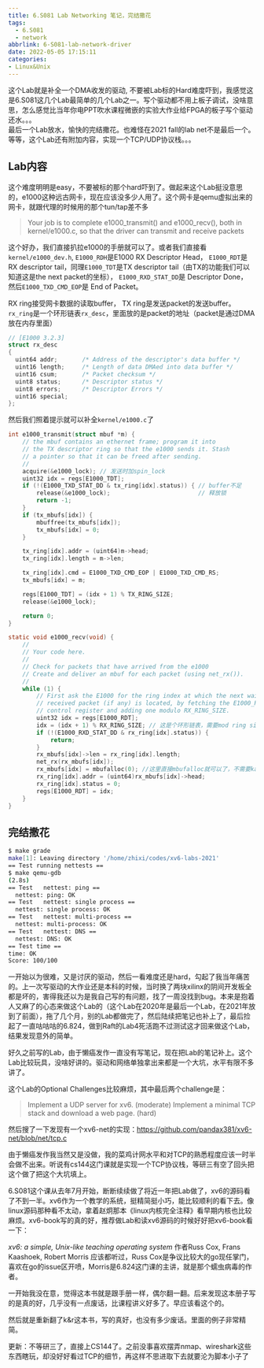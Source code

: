```yaml
---
title: 6.S081 Lab Networking 笔记，完结撒花
tags:
  - 6.S081
  - network
abbrlink: 6-S081-lab-network-driver
date: 2022-05-05 17:15:11
categories:
- Linux&Unix
---
```


这个Lab就是补全一个DMA收发的驱动, 不要被Lab标的Hard难度吓到，我感觉这是6.S081这几个Lab最简单的几个Lab之一。写个驱动都不用上板子调试，没啥意思，怎么感觉比当年你电PPT吹水课程微嵌的实验大作业给FPGA的板子写个驱动还水。。。  
最后一个Lab放水，愉快的完结撒花。也难怪在2021 fall的lab net不是最后一个。等等，这个Lab还有附加内容，实现一个TCP/UDP协议栈。。。
<!-- more -->

## Lab内容

这个难度明明是easy，不要被标的那个hard吓到了。做起来这个Lab挺没意思的，e1000这种远古网卡，现在应该没多少人用了。这个网卡是qemu虚拟出来的网卡，就跟代理的时候用的那个tun/tap差不多

>Your job is to complete e1000_transmit() and e1000_recv(), both in kernel/e1000.c, so that the driver can transmit and receive packets

这个好办，我们直接扒拉e1000的手册就可以了。或者我们直接看`kernel/e1000_dev.h`, `E1000_RDH`是E1000 RX Descriptor Head， `E1000_RDT`是RX descriptor tail，同理`E1000_TDT`是TX descriptor tail（由TX的功能我们可以知道这是the next packet的坐标）， `E1000_RXD_STAT_DD`是 Descriptor Done， 然后`E1000_TXD_CMD_EOP`是 End of Packet。

RX ring接受网卡数据的读取buffer， TX ring是发送packet的发送buffer。`rx_ring`是一个环形链表`rx_desc`，里面放的是packet的地址（packet是通过DMA放在内存里面）

```c
// [E1000 3.2.3]
struct rx_desc
{
  uint64 addr;       /* Address of the descriptor's data buffer */
  uint16 length;     /* Length of data DMAed into data buffer */
  uint16 csum;       /* Packet checksum */
  uint8 status;      /* Descriptor status */
  uint8 errors;      /* Descriptor Errors */
  uint16 special;
};
```

然后我们照着提示就可以补全`kernel/e1000.c`了

```c
int e1000_transmit(struct mbuf *m) {
    // the mbuf contains an ethernet frame; program it into
    // the TX descriptor ring so that the e1000 sends it. Stash
    // a pointer so that it can be freed after sending.
    //
    acquire(&e1000_lock); // 发送时加spin_lock
    uint32 idx = regs[E1000_TDT];
    if (!(E1000_TXD_STAT_DD & tx_ring[idx].status)) { // buffer不足
        release(&e1000_lock);                         // 释放锁
        return -1;
    }
    if (tx_mbufs[idx]) {
        mbuffree(tx_mbufs[idx]);
        tx_mbufs[idx] = 0;
    }

    tx_ring[idx].addr = (uint64)m->head;
    tx_ring[idx].length = m->len;

    tx_ring[idx].cmd = E1000_TXD_CMD_EOP | E1000_TXD_CMD_RS;
    tx_mbufs[idx] = m;

    regs[E1000_TDT] = (idx + 1) % TX_RING_SIZE;
    release(&e1000_lock);

    return 0;
}

static void e1000_recv(void) {
    //
    // Your code here.
    //
    // Check for packets that have arrived from the e1000
    // Create and deliver an mbuf for each packet (using net_rx()).
    //
    while (1) {
        // First ask the E1000 for the ring index at which the next waiting
        // received packet (if any) is located, by fetching the E1000_RDT
        // control register and adding one modulo RX_RING_SIZE.
        uint32 idx = regs[E1000_RDT];
        idx = (idx + 1) % RX_RING_SIZE; // 这是个环形链表，需要mod ring size
        if (!(E1000_RXD_STAT_DD & rx_ring[idx].status)) {
            return;
        }
        rx_mbufs[idx]->len = rx_ring[idx].length;
        net_rx(rx_mbufs[idx]);
        rx_mbufs[idx] = mbufalloc(0); //这里直接mbufalloc就可以了，不需要kalloc
        rx_ring[idx].addr = (uint64)rx_mbufs[idx]->head;
        rx_ring[idx].status = 0;
        regs[E1000_RDT] = idx;
    }
}
```

## 完结撒花

```bash
$ make grade
make[1]: Leaving directory '/home/zhixi/codes/xv6-labs-2021'
== Test running nettests == 
$ make qemu-gdb
(2.8s) 
== Test   nettest: ping == 
  nettest: ping: OK 
== Test   nettest: single process == 
  nettest: single process: OK 
== Test   nettest: multi-process == 
  nettest: multi-process: OK 
== Test   nettest: DNS == 
  nettest: DNS: OK 
== Test time == 
time: OK 
Score: 100/100
```

一开始以为很难，又是讨厌的驱动，然后一看难度还是hard，勾起了我当年痛苦的。上一次写驱动的大作业还是本科的时候，当时换了两块xilinx的阴间开发板全都是坏的，害得我还以为是我自己写的有问题，找了一周没找到bug。本来是抱着人又麻了的心态来做这个Lab的（这个Lab在2020年是最后一个Lab，在2021年放到了前面），拖了几个月，别的Lab都做完了，然后陆续把笔记也补上了，最后捡起了一直咕咕咕的6.824，做到Raft的Lab4死活跑不过测试这才回来做这个Lab，结果发现意外的简单。

好久之前写的Lab，由于懒癌发作一直没有写笔记，现在把Lab的笔记补上。这个Lab比较玩具，没啥好讲的。驱动和网络单独拿出来都是一个大坑，水平有限不多讲了。

这个Lab的Optional Challenges比较麻烦，其中最后两个challenge是：

>Implement a UDP server for xv6. (moderate)
>Implement a minimal TCP stack and download a web page. (hard)

然后搜了一下发现有一个xv6-net的实现：<https://github.com/pandax381/xv6-net/blob/net/tcp.c>

由于懒癌发作我当然又是没做，我的菜鸡计网水平和对TCP的熟悉程度应该一时半会做不出来。听说有cs144这门课就是实现一个TCP协议栈，等研三有空了回头把这个做了把这个大坑填上。

6.S081这个课从去年7月开始，断断续续做了将近一年把Lab做了，xv6的源码看了不到一半。xv6作为一个教学的系统，挺精简挺小巧，能比较顺利的看下去。像linux源码那种看不太动，拿着赵炯那本《linux内核完全注释》看早期内核也比较麻烦。xv6-book写的真的好，推荐做Lab和读xv6源码的时候好好把xv6-book看一下：

*xv6: a simple, Unix-like teaching operating system*
作者Russ Cox, Frans Kaashoek, Robert Morris 应该都听过，Russ Cox是争议比较大的go现任掌门，喜欢在go的issue区开喷，Morris是6.824这门课的主讲，就是那个蠕虫病毒的作者。

一开始我没在意，觉得这本书就是跟手册一样，偶尔翻一翻。后来发现这本册子写的是真的好，几乎没有一点废话，比课程讲义好多了。早应该看这个的。

然后就是重新翻了k&r这本书，写的真好，也没有多少废话。里面的例子非常精简。

更新：不等研三了，直接上CS144了。之前没事喜欢摆弄nmap、wireshark这些东西瞎玩，却没好好看过TCP的细节，再这样不思进取下去就要沦为脚本小子了